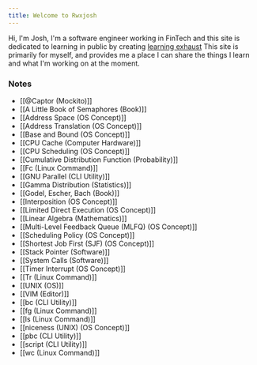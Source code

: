 ```yaml
---
title: Welcome to Rwxjosh
---
```


Hi, I'm Josh, I'm a software engineer working in FinTech and this site is dedicated to learning in public by creating [learning exhaust](https://www.swyx.io/learn-in-public)
This site is primarily for myself, and provides me a place I can share the things I learn and what I'm working on at the moment.


### Notes
- [[@Captor (Mockito)]]
- [[A Little Book of Semaphores (Book)]]
- [[Address Space (OS Concept)]]
- [[Address Translation (OS Concept)]]
- [[Base and Bound (OS Concept)]]
- [[CPU Cache (Computer Hardware)]]
- [[CPU Scheduling (OS Concept)]]
- [[Cumulative Distribution Function (Probability)]]
- [[Fc (Linux Command)]]
- [[GNU Parallel (CLI Utility)]]
- [[Gamma Distribution (Statistics)]]
- [[Godel, Escher, Bach (Book)]]
- [[Interposition (OS Concept)]]
- [[Limited Direct Execution (OS Concept)]]
- [[Linear Algebra (Mathematics)]]
- [[Multi-Level Feedback Queue (MLFQ) (OS Concept)]]
- [[Scheduling Policy (OS Concept)]]
- [[Shortest Job First (SJF) (OS Concept)]]
- [[Stack Pointer (Software)]]
- [[System Calls (Software)]]
- [[Timer Interrupt (OS Concept)]]
- [[Tr (Linux Command)]]
- [[UNIX (OS)]]
- [[VIM (Editor)]]
- [[bc (CLI Utility)]]
- [[fg (Linux Command)]]
- [[ls (Linux Command)]]
- [[niceness (UNIX) (OS Concept)]]
- [[pbc (CLI Utility)]]
- [[script (CLI Utility)]]
- [[wc (Linux Command)]]
